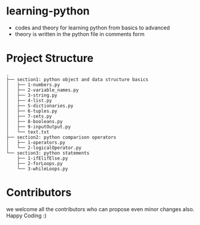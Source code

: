 # learning-python
- codes and theory for learning python from basics to advanced
- theory is written in the python file in comments form

# Project Structure
```console
.
├── section1: python object and data structure basics
│   ├── 1-numbers.py
│   ├── 2-variable_names.py
│   ├── 3-string.py
│   ├── 4-list.py
│   ├── 5-dictionaries.py
│   ├── 6-tuples.py
│   ├── 7-sets.py
│   ├── 8-booleans.py
│   ├── 9-inputOutput.py
│   └── text.txt
├── section2: python comparison operators
│   ├── 1-operators.py
│   └── 2-logicalOperator.py
└── section3: python statements
    ├── 1-ifElifElse.py
    ├── 2-forLoops.py
    └── 3-whileLoops.py
```


# Contributors
we welcome all the contributors who can propose even minor changes also. Happy Coding :)
